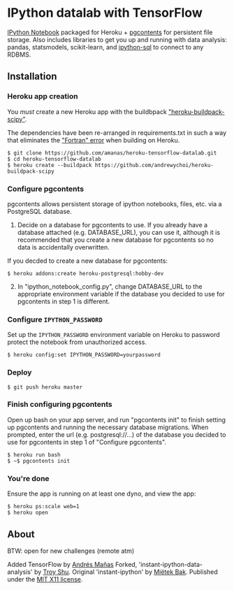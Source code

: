 IPython datalab with TensorFlow
===============================

[IPython Notebook](http://ipython.org/notebook.html) packaged for Heroku + [pgcontents](https://github.com/quantopian/pgcontents) for persistent file storage. Also includes libraries to get you up and running with data analysis: pandas, statsmodels, scikit-learn, and [ipython-sql](https://github.com/mietek/instant-ipython) to connect to any RDBMS.


Installation
-----

### Heroku app creation

You *must* create a new Heroku app with the buildbpack ["heroku-buildpack-scipy"](https://github.com/thenovices/heroku-buildpack-scipy).

The dependencies have been re-arranged in requirements.txt in such a way that eliminates the ["Fortran" error](http://stackoverflow.com/questions/32341732/no-fortran-heroku-scipy-install) when building on Heroku.

```
$ git clone https://github.com/amanas/heroku-tensorflow-datalab.git
$ cd heroku-tensorflow-datalab
$ heroku create --buildpack https://github.com/andrewychoi/heroku-buildpack-scipy
```

### Configure pgcontents

pgcontents allows persistent storage of ipython notebooks, files, etc. via a PostgreSQL database.

1) Decide on a database for pgcontents to use. If you already have a database attached (e.g. DATABASE_URL), you can use it, although it is recommended that you create a new database for pgcontents so no data is accidentally overwritten.

If you decded to create a new database for pgcontents:
```
$ heroku addons:create heroku-postgresql:hobby-dev
```

2) In "ipython_notebook_config.py", change DATABASE_URL to the appropriate environment variable if the database you decided to use for pgcontents in step 1 is different.

### Configure `IPYTHON_PASSWORD`

Set up the `IPYTHON_PASSWORD` environment variable on Heroku to password protect the notebook from unauthorized access.

```
$ heroku config:set IPYTHON_PASSWORD=yourpassword
```

### Deploy

```
$ git push heroku master
```

### Finish configuring pgcontents

Open up bash on your app server, and run "pgcontents init" to finish setting up pgcontents and running the necessary database migrations. When prompted, enter the url (e.g. postgresql://...) of the database you decided to use for pgcontents in step 1 of "Configure pgcontents". 
```
$ heroku run bash
$ ~$ pgcontents init
```

### You're done

Ensure the app is running on at least one dyno, and view the app:
```
$ heroku ps:scale web=1
$ heroku open
```


About
-----

BTW: open for new challenges (remote atm)

Added TensorFlow by [Andrés Mañas](https://uk.linkedin.com/in/andresmanas)
Forked,  'instant-ipython-data-analysis' by [Troy Shu](http://troyshu.com). 
Original 'instant-ipython' by [Miëtek Bak](https://mietek.io/).  Published under the [MIT X11 license](https://mietek.io/license/).

